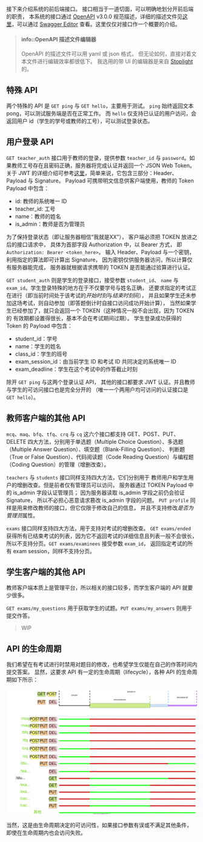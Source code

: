 接下来介绍系统的前后端接口。
接口相当于一道切面，可以明确地划分开前后端的职责，
本系统的接口通过 [OpenAPI](https://www.openapis.org/) v3.0.0 规范描述，详细的描述文件见[这里](https://github.com/gonearewe/EasyTesting/tree/gh-pages/design/easy_testing.yaml)，可以通过 [Swagger Editor](https://editor.swagger.io/) 查看。这里仅仅对接口作一个概要的介绍。

> #### info::OpenAPI 描述文件编辑器
> 
> OpenAPI 的描述文件可以用 yaml 或 json 格式，
> 但无论如何，直接对着文本文件进行编辑效率都很低下。
> 我选用的带 UI 的编辑器是来自 [Stoplight](https://stoplight.io/) 的。

## 特殊 API

两个特殊的 API 是 `GET ping` 与 `GET hello`，主要用于测试。
`ping` 始终返回文本 pong，可以测试服务端是否在正常工作。
而 `hello` 仅支持已认证的用户访问，会返回用户 id（学生的学号或教师的工号），可以测试登录状态。

## 用户登录 API

`GET teacher_auth` 接口用于教师的登录，提供参数 `teacher_id` 与 `password`。如果教师工号存在且密码正确，服务器将完成认证并返回一个 JSON Web Token。关于 JWT 的详细介绍可参考[这里](https://jwt.io/introduction)，简单来说，它包含三部分：Header、Payload 与 Signature。
Payload 可携带明文信息供客户端使用，教师的 Token Payload 中包含：

- id: 教师的系统唯一 ID
- teacher_id: 工号
- name：教师的姓名
- is_admin：教师是否为管理员

为了保持登录状态（即让服务器相信“我就是XX”），
客户端必须把 TOKEN 放进之后的接口请求中，
具体为首部字段 Authorization 中，以 Bearer 方式，
即 `Authorization: Bearer <token_here>`。
输入 Header、Payload 与一个密钥，利用指定的算法即可计算出 Signature，
因为密钥仅供服务器访问，所以计算仅有服务器能完成，
服务器就根据请求携带的 TOKEN 是否能通过验算进行认证。

`GET student_auth` 则是学生的登录接口，接受参数 `student_id`、
`name` 与 `exam_id`。学生登录特殊的地方在于不仅要学号与姓名正确，
还要求指定的考试正在进行（即当前时间处于该考试的*开始时刻*与*结束时刻*间），
并且如果学生还未参加这场考试，则自动参加（即答题倒计时自接口访问成功开始计算），
当然如果学生已经参加了，就只会返回一个 TOKEN（这种情况一般不会出现，因为 TOKEN 的
有效期都设置得很长，基本不会在考试期间过期）。
学生登录成功获得的 Token 的 Payload 中包含：

- student_id：学号
- name：学生的姓名
- class_id：学生的班号
- exam_session_id：由当前学生 ID 和考试 ID 共同决定的系统唯一 ID 
- exam_deadline：学生在这个考试中的作答截止时刻

除开 `GET ping` 与这两个登录认证 API，
其他的接口都要求 JWT 认证。并且教师与学生的可访问接口也是完全分开的
（唯一一个两用户均可访问的认证接口是 `GET hello`）。

## 教师客户端的其他 API

`mcq`、`maq`、`bfq`、`tfq`、`crq` 与 `cq` 这六个接口都支持
GET、POST、PUT、DELETE 四大方法，分别用于单选题（Multiple Choice Question）、多选题（Multiple Answer Question）、填空题（Blank-Filling Question）、
判断题（True or False Question）、代码阅读题（Code Reading Question）与编程题（Coding Question）的管理（增删改查）。

`teachers` 与 `students` 接口同样支持四大方法，它们分别用于
教师用户和学生用户的增删改查。但是前者仅有管理员可以访问，
服务器通过 TOKEN Payload 中的 is_admin 字段认证管理员；
因为服务器读取 is_admin 字段之前仍会验证 Signature，
所以不必担心恶意请求篡改 is_admin 字段的问题。
`PUT profile` 同样是用来修改教师的接口，但它仅限于修改自己的信息，
并且不支持修改*是否为管理员*属性。

`exams` 接口同样支持四大方法，用于支持对考试的增删改查。
`GET exams/ended` 获得所有已结束考试的列表，因为它不返回考试的详细信息且列表一般不会很长，
所以不支持分页。`GET exams/examinees` 接受参数 `exam_id`，
返回指定考试的所有 exam session，同样不支持分页。

## 学生客户端的其他 API

教师客户端本质上是管理平台，所以相关的接口较多，而学生客户端的 API 就要少很多。

`GET exams/my_questions` 用于获取学生的试题。`PUT exams/my_answers` 则用于提交作答。

> WIP

## API 的生命周期

我们希望在有考试进行时禁用对题目的修改，也希望学生仅能在自己的作答时间内提交答案。
显然，这要求 API 有一定的生命周期（lifecycle），各种 API 的生命周期如下所示：

![lifecycle](../img/api-lifecycle.drawio.svg)

当然，这是由生命周期决定的可访问性，如果接口参数有误或不满足其他条件，
即使在生命周期内也会访问失败。
